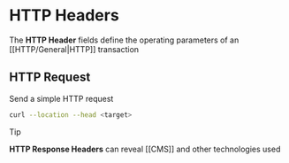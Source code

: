 # HTTP Headers

The **HTTP Header** fields define the operating parameters
of an [[HTTP/General|HTTP]] transaction


## HTTP Request

Send a simple HTTP request

```sh
curl --location --head <target>
```

> [!tip]
>
> **HTTP Response Headers** can reveal [[CMS]] and other technologies used

